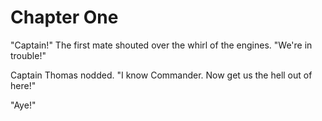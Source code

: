 # Chapter One

"Captain!" The first mate shouted over the whirl of the engines. "We're in 
trouble!"

Captain Thomas nodded. "I know Commander. Now get us the hell out of here!"

"Aye!"
